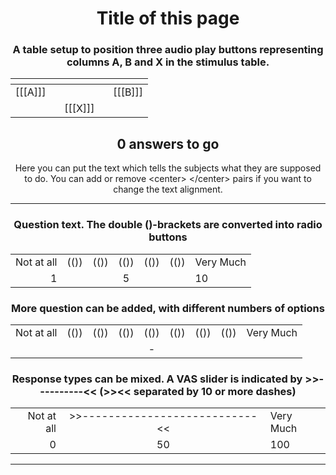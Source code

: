 [//comment]: # "These are internal parameters for the experiment and visible texts not in this Markdown"
[//parameter]: # "ExperimentAcronym:name_without_spaces"
[//parameter]: # "PracticeItems:4"
[//parameter]: # "ShuffleStimuli:true"
[//parameter]: # "RandomizeAB:false"
[//buttontext]: # "NextText:Next"
[//buttontext]: # "NextAlertText:Please, listen to the recordings and answer the questions first"
[//buttontext]: # "ReadyText:Ready"
[//buttontext]: # "PlayText:Play"
[//buttontext]: # "RestartPageText:Restart"
[//buttontext]: # "SaveButtonText:Save Results"
[//buttontext]: # "SaveText:Please, click XXSaveButtonTextXX and store the file"
[//tooltiptext]: # "ToolTipPlay:Play sound"
[//tooltiptext]: # "ToolTipNext:Go to next item"
[//tooltiptext]: # "ToolTipReady:Ready, please save results"
[//tooltiptext]: # "ToolTipRestart:Start a new experiment session"
[//tooltiptext]: # "ToolTipSave:Save the answer to a file"
[//comment]: # "----------"

<center>

# Title of this page

### A table setup to position three audio play buttons representing columns A, B and X in the stimulus table.

|            |   <div style="width:2cm"> </div>   |             |
| :------- | :------: |  -------: |
| [[[A]]]  |             | [[[B]]]  |
|           |   [[[X]]]  |           |

<h2>
<div id="StimulusNumberText">0 answers to go</div>
</h2>

</center>
<center>

Here you can put the text which tells the subjects what they are supposed to do. You can add or remove &lt;center&gt; &lt;/center&gt; pairs if you want to change the text alignment.

</center>

---------------------------

<center>


### Question text. The double ()-brackets are converted into radio buttons
|                 |        |        |        |        |        |                     |
| ----------: | :---: | :---: | :---: | :---: | :---: | :------------- |
| Not at all |  (()) | (()) | (())  | (())  | (()) |  Very Much  |
|           1    |        |        |   5   |        |       |    10              |

### More question can be added, with different numbers of options
|                 |        |        |         |        |        |        |         |                     |
| ----------: | :---: | :---: | :---:  | :---: | :---: | :---: | :---: | :------------- |
| Not at all |  (()) | (()) | (())   | (()) | (())  | (())  |  (())  |  Very Much |
|                |        |        |         |   -   |        |        |           |                     |

### Response types can be mixed. A VAS slider is indicated by &gt;&gt;----------&lt;&lt; (&gt;&gt;&lt;&lt; separated by 10 or more dashes)

|                   |                                                 |                      |
| ------------: | :----------------------------------: | :-------------- |
| Not at all   |  >>---------------------------<<  |   Very Much  |
|           0      |                         50                      |         100          |


</center>



---------------------------
